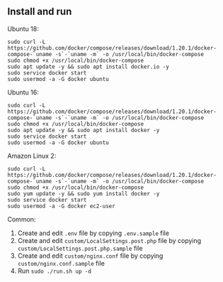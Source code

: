 ## Install and run

Ubuntu 18:

    sudo curl -L https://github.com/docker/compose/releases/download/1.20.1/docker-compose-`uname -s`-`uname -m` -o /usr/local/bin/docker-compose
    sudo chmod +x /usr/local/bin/docker-compose
    sudo apt update -y && sudo apt install docker.io -y
    sudo service docker start
    sudo usermod -a -G docker ubuntu

Ubuntu 16:

    sudo curl -L https://github.com/docker/compose/releases/download/1.20.1/docker-compose-`uname -s`-`uname -m` -o /usr/local/bin/docker-compose
    sudo chmod +x /usr/local/bin/docker-compose
    sudo apt update -y && sudo apt install docker -y
    sudo service docker start
    sudo usermod -a -G docker ubuntu

Amazon Linux 2:

    sudo curl -L https://github.com/docker/compose/releases/download/1.20.1/docker-compose-`uname -s`-`uname -m` -o /usr/local/bin/docker-compose
    sudo chmod +x /usr/local/bin/docker-compose
    sudo yum update -y && sudo yum install docker -y
    sudo service docker start
    sudo usermod -a -G docker ec2-user

Common:

1. Create and edit ``.env`` file by copying ``.env.sample`` file
2. Create and edit ``custom/LocalSettings.post.php`` file by copying ``custom/LocalSettings.post.php.sample`` file
3. Create and edit ``custom/nginx.conf`` file by copying ``custom/nginx.conf.sample`` file 
4. Run ``sudo ./run.sh up -d``
